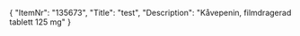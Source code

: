 {
  "ItemNr": "135673",
  "Title": "test",
  "Description": "Kåvepenin, filmdragerad tablett 125 mg"
}